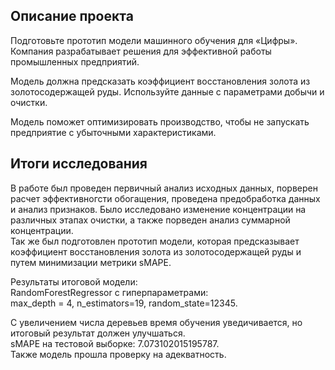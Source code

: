 ## Описание проекта

Подготовьте прототип модели машинного обучения для «Цифры». Компания разрабатывает решения для эффективной работы промышленных предприятий.

Модель должна предсказать коэффициент восстановления золота из золотосодержащей руды. Используйте данные с параметрами добычи и очистки. 

Модель поможет оптимизировать производство, чтобы не запускать предприятие с убыточными характеристиками.

## Итоги исследования

В работе был проведен первичный анализ исходных данных, порверен расчет эффективногсти обогащения, проведена предобработка данных и анализ признаков.    Было исследовано изменение концентрации на различных этапах очистки, а также порведен анализ суммарной концентрации.  
Так же был подготовлен прототип модели, которая предсказывает коэффициент восстановления золота из золотосодержащей руды и путем минимизации метрики sMAPE.  

Результаты итоговой модели:   
RandomForestRegressor с гиперпараметрами:    
max_depth = 4, n_estimators=19, random_state=12345.  

С увеличением числа деревьев время обучения уведичивается, но итоговый результат должен улучшаться.  
sMAPE на тестовой выборке: 7.073102015195787.   
Также модель прошла проверку на адекватность.



